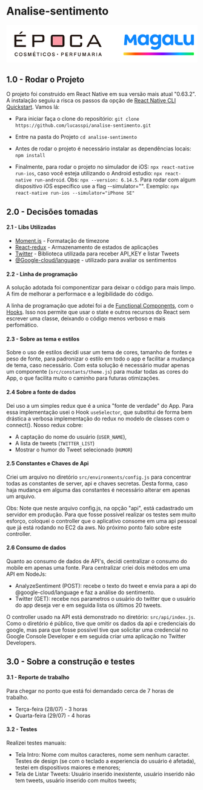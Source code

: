 # Analise-sentimento


![](https://raw.githubusercontent.com/lucasspi/analise-sentimento/master/src/assets/logo-brand.png)

## 1.0 - Rodar o Projeto
O projeto foi construido em React Native em sua versão mais atual "0.63.2". A instalação seguiu a risca os passos da opção de [React Native CLI Quickstart](https://reactnative.dev/docs/0.60/getting-started). Vamos lá:

  - Para iniciar faça o clone do repositório: `git clone https://github.com/lucasspi/analise-sentimento.git`

  - Entre na pasta do Projeto `cd analise-sentimento`

  - Antes de rodar o projeto é necessário instalar as dependências locais: `npm install`

  - Finalmente, para rodar o projeto no simulador de iOS: `npx react-native run-ios`, caso você esteja utilizando o Android estudio: `npx react-native run-android`. Obs: `npx --version: 6.14.5`. Para rodar com algum dispositivo iOS específico use a flag --simulator="". Exemplo: `npx react-native run-ios --simulator="iPhone SE"`



## 2.0 - Decisões tomadas
#### 2.1 - Libs Utilizadas
* [Moment.js](https://momentjs.com/docs/) - Formatação de timezone
* [React-redux](https://react-redux.js.org/api/hooks) - Armazenamento de estados de aplicações
* [Twitter](https://www.npmjs.com/package/twitter) - Biblioteca utilizada para receber API_KEY e listar Tweets
* [@Google-cloud/language](https://www.npmjs.com/package/@google-cloud/language) - utilizado para avaliar os sentimentos

#### 2.2 - Linha de programação
A solução adotada foi componentizar para deixar o código para mais limpo. A fim de melhorar a performace e a legibilidade do código.

A linha de programação que adotei foi a de [Functional Components](https://pt-br.reactjs.org/docs/components-and-props.html), com o [Hooks](https://pt-br.reactjs.org/docs/hooks-intro.html). Isso nos permite que usar o state e outros recursos do React sem escrever uma classe, deixando o código menos verboso e mais perfomático.

#### 2.3 - Sobre as tema e estilos

Sobre o uso de estilos decidi usar um tema de cores, tamanho de fontes e peso de fonte, para padronizar o estilo em todo o app e facilitar a mudança de tema, caso necessário.
Com esta solução é necessário mudar apenas um componente (`src/constants/theme.js`) para mudar todas as cores do App, o que facilita muito o caminho para futuras otimizações.

#### 2.4 Sobre a fonte de dados
Dei uso a um simples redux que é a unica "fonte de verdade" do App. Para essa implementação usei o Hook `useSelector`, que substitui de forma bem drástica a verbosa implementação do redux no modelo de classes com o connect().
Nosso redux cobre:
- A captação do nome do usuário (`USER_NAME`),
- A lista de tweets (`TWITTER_LIST`)
- Mostrar o humor do Tweet selecionado (`HUMOR`)

#### 2.5 Constantes e Chaves de Api
Criei um arquivo no diretório `src/environments/config.js` para concentrar todas as constantes de server, api e chaves secretas.
Desta forma, caso haja mudança em alguma das constantes é necessário alterar em apenas um arquivo.

Obs: Note que neste arquivo config.js, na opção "api", está cadastrado um servidor em produção. Para que fosse possível realizar os testes sem muito esforço, coloquei o controller que o aplicativo consome em uma api pessoal que já está rodando no EC2 da aws. No próximo ponto falo sobre este controller.

#### 2.6 Consumo de dados
Quanto ao consumo de dados de API's, decidi centralizar o consumo do mobile em apenas uma fonte. Para centralizar criei dois métodos em uma API em NodeJs:

 - AnalyzeSentiment (POST): recebe o texto do tweet e envia para a api do @google-cloud/language e faz a análise do sentimento.
 - Twitter (GET): recebe nos parametros o usuário do twitter que o usuário do app deseja ver e em seguida lista os últimos 20 tweets.

O controller usado na API está demonstrado no diretório: `src/api/index.js`. Como o diretório é público, tive que omitir os dados da api e credenciais do google, mas para que fosse possível tive que solicitar uma credencial no Google Console Developer e em seguida criar uma aplicação no Twitter Developers.


## 3.0 - Sobre a construção e testes
#### 3.1 - Reporte de trabalho
Para chegar no ponto que está foi demandado cerca de 7 horas de trabalho.
- Terça-feira (28/07) - 3 horas
- Quarta-feira (29/07) - 4 horas

#### 3.2 - Testes
Realizei testes manuais:
- Tela Intro: Nome com muitos caracteres, nome sem nenhum caracter. Testes de design (se com o teclado a experiencia do usuário é afetada), testei em dispositivos maiores e menores;
- Tela de Listar Tweets: Usuário inserido inexistente, usuário inserido não tem tweets, usuário inserido com muitos tweets;